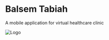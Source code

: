 # Balsem Tabiah


A mobile application for virtual healthcare clinic



![Logo](https://i.ibb.co/7Cpmh7Q/logooa1111.png)



